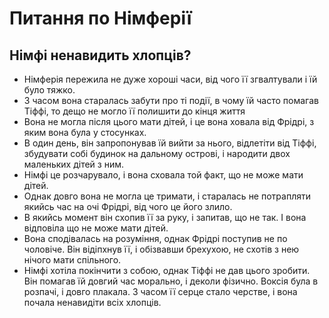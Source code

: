 # Питання по Німферії

## Німфі ненавидить хлопців?
* Німферія пережила не дуже хороші часи, від чого її згвалтували і їй було тяжко.
* З часом вона старалась забути про ті події, в чому їй часто помагав Тіффі, то дещо не могло її полишити до кінця життя
* Вона не могла після цього мати дітей, і це вона ховала від Фрідрі, з яким вона була у стосунках.
* В один день, він запропонував їй вийти за нього, відлетіти від Тіффі, збудувати собі будинок на дальному острові, і народити двох маленьких дітей з ним.
* Німфі це розчарувало, і вона сховала той факт, що не може мати дітей.
* Однак довго вона не могла це тримати, і старалась не потрапляти якийсь час на очі Фрідрі, від чого це його злило.
* В якийсь момент він схопив її за руку, і запитав, що не так. І вона відповіла що не може мати дітей.
* Вона сподівалась на розуміння, однак Фрідрі поступив не по чоловіче. Він відіпхнув її, і обізвавши брехухою, не схотів з нею нічого мати спільного.
* Німфі хотіла покінчити з собою, однак Тіффі не дав цього зробити. Він помагав їй довгий час морально, і деколи фізично. Воксія була в розпачі, і довго плакала. З часом її серце стало черстве, і вона почала ненавидіти всіх хлопців.